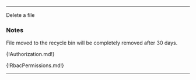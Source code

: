 ---

Delete a file

### Notes

File moved to the recycle bin will be completely removed after 30 days.

{!Authorization.md!}

{!RbacPermissions.md!}

---